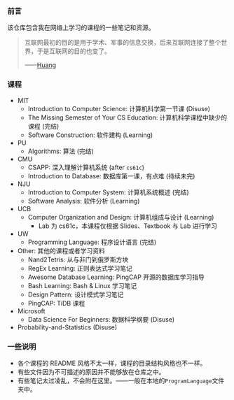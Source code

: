 ### 前言

该仓库包含我在网络上学习的课程的一些笔记和资源。

> 互联网最初的目的是用于学术、军事的信息交换，后来互联网连接了整个世界，于是互联网的目的也变了。
>
> ——[Huang](https://huang-feiyu.github.io)

### 课程

* MIT
  * Introduction to Computer Science: 计算机科学第一节课 (Disuse)
  * The Missing Semester of Your CS Education: 计算机科学课程中缺少的课程 (完结)
  * Software Construction: 软件建构 (Learning)
* PU
  * Algorithms: 算法 (完结)
* CMU
  * CSAPP: 深入理解计算机系统 (after `cs61c`)
  * Introduction to Database: 数据库第一课，有点难 (待续未完)
* NJU
  * Introduction to Computer System: 计算机系统概述 (完结)
  * Software Analysis: 软件分析 (Learning)
* UCB
  * Computer Organization and Design: 计算机组成与设计 (Learning)
    * Lab 为 cs61c，本课程仅根据 Slides、Textbook 与 Lab 进行学习
* UW
  * Programming Language: 程序设计语言 (完结)
* Other: 其他的课程或者学习资料
  * Nand2Tetris: 从与非门到俄罗斯方块
  * RegEx Learning: 正则表达式学习笔记
  * Awesome Database Learning: PingCAP 开源的数据库学习指导
  * Bash Learning: Bash & Linux 学习笔记
  * Design Pattern: 设计模式学习笔记
  * PingCAP: TiDB 课程
* Microsoft
  * Data Science For Beginners: 数据科学纲要 (Disuse)
* Probability-and-Statistics (Disuse)

### 一些说明

* 各个课程的 README 风格不太一样，课程的目录结构风格也不一样。
* 有些文件因为不可描述的原因并不能够放在仓库之中。
* 有些笔记太过凌乱，不会附在这里。——一般在本地的`ProgramLanguage`文件夹中。
